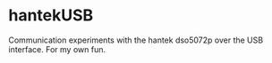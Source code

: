 # hantekUSB

Communication experiments with the hantek dso5072p over the USB interface. For my own fun.
